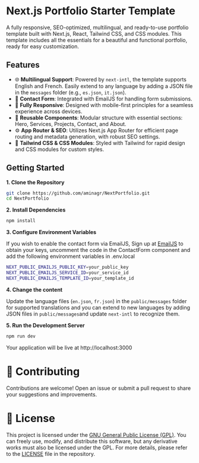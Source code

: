 # Next.js Portfolio Starter Template

A fully responsive, SEO-optimized, multilingual, and ready-to-use portfolio template built with Next.js, React, Tailwind CSS, and CSS modules. This template includes all the essentials for a beautiful and functional portfolio, ready for easy customization.

## Features

- 🌐 **Multilingual Support**: Powered by `next-intl`, the template supports English and French. Easily extend to any language by adding a JSON file in the `messages` folder (e.g., `es.json`, `it.json`).
- 💌 **Contact Form**: Integrated with EmailJS for handling form submissions. 
- 📱 **Fully Responsive**: Designed with mobile-first principles for a seamless experience across devices.
- 🧩 **Reusable Components**: Modular structure with essential sections: Hero, Services, Projects, Contact, and About.
- ⚙️ **App Router & SEO**: Utilizes Next.js App Router for efficient page routing and metadata generation, with robust SEO settings.
- 🎨 **Tailwind CSS & CSS Modules**: Styled with Tailwind for rapid design and CSS modules for custom styles.

## Getting Started

**1. Clone the Repository** 
 ```bash
git clone https://github.com/aminagr/NextPortfolio.git
cd NextPortfolio
```
**2. Install Dependencies**
 ```bash
npm install
```
**3. Configure Environment Variables**

If you wish to enable the contact form via EmailJS, Sign up at [EmailJS](https://www.emailjs.com/) to obtain your keys, uncomment the code in the ContactForm component and add the following environment variables in .env.local

 ```bash
NEXT_PUBLIC_EMAILJS_PUBLIC_KEY=your_public_key
NEXT_PUBLIC_EMAILJS_SERVICE_ID=your_service_id
NEXT_PUBLIC_EMAILJS_TEMPLATE_ID=your_template_id
```

**4. Change the content**

Update the language files (`en.json`, `fr.json`) in the `public/messages` folder for supported translations and you can extend to new languages by adding JSON files in `public/messages`and update `next-intl` to recognize them.

**5. Run the Development Server**
```bash 
npm run dev
 ```

Your application will be live at http://localhost:3000

# 🤝 Contributing

Contributions are welcome! Open an issue or submit a pull request to share your suggestions and improvements.
# 📜 License 


This project is licensed under the [GNU General Public License (GPL)](https://www.gnu.org/licenses/gpl-3.0.html). You can freely use, modify, and distribute this software, but any derivative works must also be licensed under the GPL. For more details, please refer to the [LICENSE](LICENSE) file in the repository.
